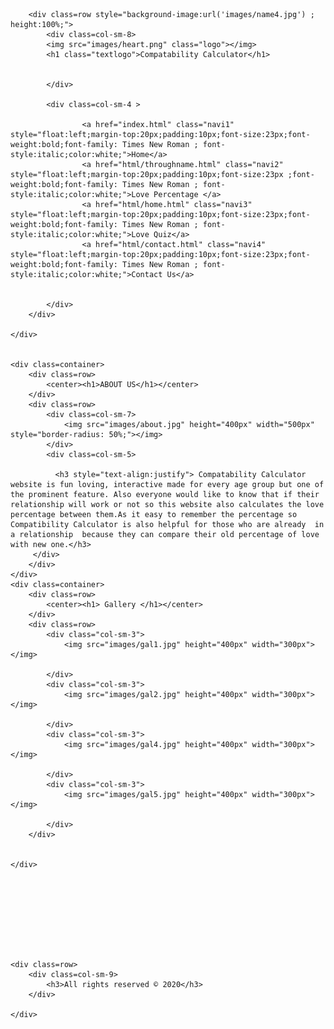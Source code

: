 <html>
<title>Compatability Calculator</title>
<head>
  <link rel="stylesheet" href="https://maxcdn.bootstrapcdn.com/bootstrap/3.4.1/css/bootstrap.min.css">
  <script src="https://ajax.googleapis.com/ajax/libs/jquery/3.4.1/jquery.min.js"></script>
  <script src="https://maxcdn.bootstrapcdn.com/bootstrap/3.4.1/js/bootstrap.min.js"></script></head>
  <link rel="stylesheet" type="text/CSS" href="css/homee.css">
<body>
    <div class="">

        <div class=row style="background-image:url('images/name4.jpg') ; height:100%;">
		    <div class=col-sm-8>
			<img src="images/heart.png" class="logo"></img>
			<h1 class="textlogo">Compatability Calculator</h1>
			
		    
		    </div>
		   
			<div class=col-sm-4 >
			    
			        <a href="index.html" class="navi1" style="float:left;margin-top:20px;padding:10px;font-size:23px;font-weight:bold;font-family: Times New Roman ; font-style:italic;color:white;">Home</a>
			        <a href="html/throughname.html" class="navi2" style="float:left;margin-top:20px;padding:10px;font-size:23px ;font-weight:bold;font-family: Times New Roman ; font-style:italic;color:white;">Love Percentage </a>
			        <a href="html/home.html" class="navi3" style="float:left;margin-top:20px;padding:10px;font-size:23px;font-weight:bold;font-family: Times New Roman ; font-style:italic;color:white;">Love Quiz</a>
			        <a href="html/contact.html" class="navi4" style="float:left;margin-top:20px;padding:10px;font-size:23px;font-weight:bold;font-family: Times New Roman ; font-style:italic;color:white;">Contact Us</a>
			        
				
			</div>
        </div>

    </div>


	<div class=container>
	    <div class=row>
		    <center><h1>ABOUT US</h1></center>
		</div>
		<div class=row>
		    <div class=col-sm-7>
                <img src="images/about.jpg" height="400px" width="500px" style="border-radius: 50%;"></img>
			</div>
		    <div class=col-sm-5>
			   
			  <h3 style="text-align:justify"> Compatability Calculator website is fun loving, interactive made for every age group but one of the prominent feature. Also everyone would like to know that if their relationship will work or not so this website also calculates the love percentage between them.As it easy to remember the percentage so Compatibility Calculator is also helpful for those who are already  in a relationship  because they can compare their old percentage of love with new one.</h3>
		 </div>						
		</div>
	</div>
    <div class=container>
	    <div class=row>
            <center><h1> Gallery </h1></center>
        </div>
        <div class=row>
            <div class="col-sm-3">
                <img src="images/gal1.jpg" height="400px" width="300px"></img>

            </div>
            <div class="col-sm-3">
                <img src="images/gal2.jpg" height="400px" width="300px"></img>

            </div>
            <div class="col-sm-3">
                <img src="images/gal4.jpg" height="400px" width="300px"></img>

            </div>
            <div class="col-sm-3">
                <img src="images/gal5.jpg" height="400px" width="300px"></img>

            </div>
        </div>

       
    </div>
	
    
	
	


	
	
	
	<div class=row>
	    <div class=col-sm-9>
	        <h3>All rights reserved © 2020</h3>
		</div>
		
	</div>
</body>
</html>
